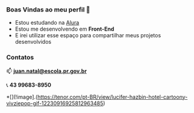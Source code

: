### Boas Vindas ao meu perfil 🍃

- Estou estudando na [Alura](https://www.alura.com.br)
- Estou me desenvolvendo em **Front-End**
- E irei utilizar esse espaço para compartilhar meus projetos desenvolvidos

 ### Contatos
📫 **juan.natal@escola.pr.gov.br**

📞 **43 99683-8950**

*[](!image].(https://tenor.com/pt-BR/view/lucifer-hazbin-hotel-cartoony-vivziepop-gif-12230916925812963485)
